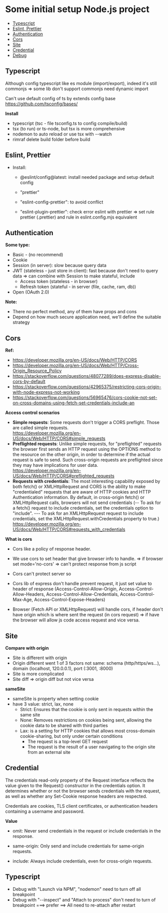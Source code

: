 # Some initial setup Node.js project

- [Typescript](#typescript)
- [Eslint, Prettier](#eslint-prettier)
- [Authentication](#authentication)
- [Cors](#cors)
- [Site](#site)
- [Credential](#credential)
- [Debug](#debug)

## Typescript

Although config typescript like es module (import/export),
indeed it's still commonjs
=> some lib don't support commonjs need dynamic import

Can't use default config of ts by extends config base https://github.com/tsconfig/bases/

**Install**

- typescript (tsc - file tsconfig.ts to config compile/build)
- tsx (to run) or ts-node, but tsx is more comprehensive
- nodemon to auto reload or use tsx with --watch
- rimraf delete build folder before build

## Eslint, Prettier

- Install:

  - @eslint/config@latest: install needed package and setup default config

  - "prettier"
  - "eslint-config-prettier": to avoid conflict
  - "eslint-plugin-prettier": check error eslint with prettier
    => set rule prettier (.prettier) and rule in eslint.config.mjs equivalent

## Authentication

**Some type:**

- Basic - (no recommend)
- Cookie
- Session (in server): slow because query data
- JWT (stateless - just store in client): fast because don't need to query data => can combine with Session to make stateful, include
  - Access token (stateless - in browser)
  - Refresh token (stateful - in server (file, cache, ram, db))
- Open (OAuth 2.0)

**Note:**

- There no perfect method, any of them have props and cons
- Depend on how much secure application need, we'll define the suitable strategy

## Cors

**Ref:**

- https://developer.mozilla.org/en-US/docs/Web/HTTP/CORS
- https://developer.mozilla.org/en-US/docs/Web/HTTP/Cross-Origin_Resource_Policy
- https://stackoverflow.com/questions/48077289/does-express-disable-cors-by-default
- https://stackoverflow.com/questions/42965375/restricting-cors-origin-with-node-express-not-working
- https://stackoverflow.com/questions/56965476/cors-cookie-not-set-on-cross-domains-using-fetch-set-credentials-include-an

**Access control scenarios**

- **Simple requests**: Some requests don't trigger a CORS preflight. Those are called simple requests.  
  https://developer.mozilla.org/en-US/docs/Web/HTTP/CORS#simple_requests
- **Preflighted requests**: Unlike simple requests, for "preflighted" requests the browser first sends an HTTP request using the OPTIONS method to the resource on the other origin, in order to determine if the actual request is safe to send. Such cross-origin requests are preflighted since they may have implications for user data.
  https://developer.mozilla.org/en-US/docs/Web/HTTP/CORS#preflighted_requests
- **Requests with credentials**: The most interesting capability exposed by both fetch() or XMLHttpRequest and CORS is the ability to make "credentialed" requests that are aware of HTTP cookies and HTTP Authentication information. By default, in cross-origin fetch() or XMLHttpRequest calls, browsers will not send credentials (-- To ask for a fetch() request to include credentials, set the credentials option to "include". --- To ask for an XMLHttpRequest request to include credentials, set the XMLHttpRequest.withCredentials property to true.)
  https://developer.mozilla.org/en-US/docs/Web/HTTP/CORS#requests_with_credentials

**What is cors**

- Cors like a policy of response header.

- We use cors to set header that give browser info to handle.
  => if browser set mode='no-cors' => can't protect response from js script

- Cors can't protect server so

- Cors lib of express don't handle prevent request, it just set value to header of response (Access-Control-Allow-Origin, Access-Control-Allow-Headers, Access-Control-Allow-Credentials, Access-Control-Max-Age, Access-Control-Expose-Headers)

- Browser (Fetch API or XMLHttpRequest) will handle cors, if header don't have origin which is where sent the request (in cors request) => if have the browser will allow js code access request and vice versa.

## Site

**Compare with origin**

- Site is different with origin
- Origin different went 1 of 3 factors not same: schema (http/https/ws...), domain (localhost, 120.0.0.1), port (:3001, :8000)
- Site is more complicated
- Site diff => origin diff but not vice versa

**sameSite**

- sameSite is property when setting cookie
- have 3 value: strict, lax, none
  - Strict: Ensures that the cookie is only sent in requests within the same site
  - None: Removes restrictions on cookies being sent, allowing the cookie data to be shared with third parties
  - Lax: is a setting for HTTP cookies that allows most cross-domain cookie-sharing, but only under certain conditions
    - The request is a top-level GET request
    - The request is the result of a user navigating to the origin site from an external site

## Credential

The credentials read-only property of the Request interface reflects the value given to the Request() constructor in the credentials option. It determines whether or not the browser sends credentials with the request, as well as whether any Set-Cookie response headers are respected.

Credentials are cookies, TLS client certificates, or authentication headers containing a username and password.

**Value**

- omit: Never send credentials in the request or include credentials in the response.

- same-origin: Only send and include credentials for same-origin requests.

- include: Always include credentials, even for cross-origin requests.

## Typescript

- Debug with "Launch via NPM", "nodemon" need to turn off all breakpoint
- Debug with "--inspect" and "Attach to process" don't need to turn of breakpoint ===> prefer
  ==> All need to re-attach after restart
